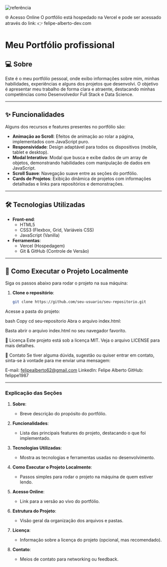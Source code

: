 
![referência](https://github.com/user-attachments/assets/15e9d2bf-6c71-4c6f-8a91-d44e61e78163)

🌐 Acesso Online
O portfólio está hospedado na Vercel e pode ser acessado através do link:
👉 felipe-alberto-dev.com

# Meu Portfólio profissional

## 💻 Sobre

Este é o meu portfólio pessoal, onde exibo informações sobre mim, minhas habilidades, experiências e alguns dos projetos que desenvolvi. O objetivo é apresentar meu trabalho de forma clara e atraente, destacando minhas competências como Desenvolvedor Full Stack e Data Science.

---

## ✨ Funcionalidades

Alguns dos recursos e features presentes no portfólio são:

- **Animação ao Scroll**: Efeitos de animação ao rolar a página, implementados com JavaScript puro.
- **Responsividade**: Design adaptável para todos os dispositivos (mobile, tablet e desktop).
- **Modal Interativo**: Modal que busca e exibe dados de um array de objetos, demonstrando habilidades com manipulação de dados em JavaScript.
- **Scroll Suave**: Navegação suave entre as seções do portfólio.
- **Cards de Projetos**: Exibição dinâmica de projetos com informações detalhadas e links para repositórios e demonstrações.

---

## 🛠️ Tecnologias Utilizadas

- **Front-end**:
  - HTML5
  - CSS3 (Flexbox, Grid, Variáveis CSS)
  - JavaScript (Vanilla)
- **Ferramentas**:
  - Vercel (Hospedagem)
  - Git & GitHub (Controle de Versão)

---

## 🚀 Como Executar o Projeto Localmente

Siga os passos abaixo para rodar o projeto na sua máquina:

1. **Clone o repositório**:
   ```bash
   git clone https://github.com/seu-usuario/seu-repositorio.git
   ```

Acesse a pasta do projeto:

bash
Copy
cd seu-repositorio
Abra o arquivo index.html:

Basta abrir o arquivo index.html no seu navegador favorito.

📝 Licença
Este projeto está sob a licença MIT. Veja o arquivo LICENSE para mais detalhes.

📧 Contato
Se tiver alguma dúvida, sugestão ou quiser entrar em contato, sinta-se à vontade para me enviar uma mensagem:

E-mail: felipealberto62@gmail.com
LinkedIn: Felipe Alberto
GitHub: felippe1987

---

### **Explicação das Seções**

1. **Sobre**:

   - Breve descrição do propósito do portfólio.

2. **Funcionalidades**:

   - Lista das principais features do projeto, destacando o que foi implementado.

3. **Tecnologias Utilizadas**:

   - Mostra as tecnologias e ferramentas usadas no desenvolvimento.

4. **Como Executar o Projeto Localmente**:

   - Passos simples para rodar o projeto na máquina de quem estiver lendo.

5. **Acesso Online**:

   - Link para a versão ao vivo do portfólio.

6. **Estrutura do Projeto**:

   - Visão geral da organização dos arquivos e pastas.

7. **Licença**:

   - Informação sobre a licença do projeto (opcional, mas recomendado).

8. **Contato**:
   - Meios de contato para networking ou feedback.
